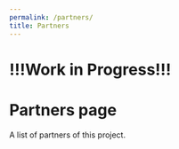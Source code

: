 ```yaml
---
permalink: /partners/
title: Partners
---
```

# !!!Work in Progress!!!

# Partners page

<p>A list of partners of this project.</p>


